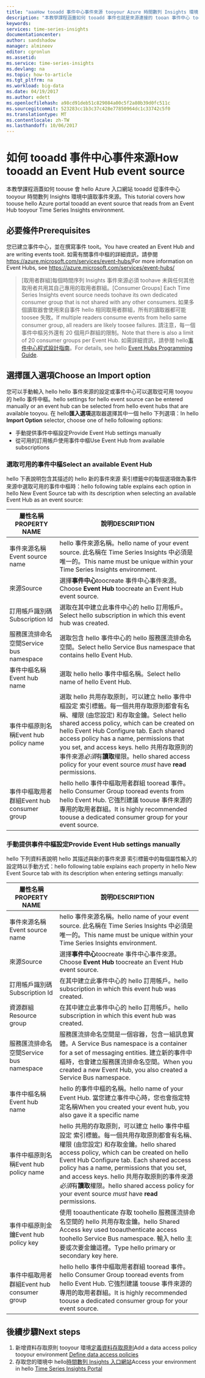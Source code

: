 ```yaml
---
title: "aaaHow tooadd 事件中心事件來源 tooyour Azure 時間數列 Insights 環境 |Microsoft 文件"
description: "本教學課程涵蓋如何 tooadd 事件也就是來源連接的 tooan 事件中心 tooyour 時間數列 Insights 環境"
keywords: 
services: time-series-insights
documentationcenter: 
author: sandshadow
manager: almineev
editor: cgronlun
ms.assetid: 
ms.service: time-series-insights
ms.devlang: na
ms.topic: how-to-article
ms.tgt_pltfrm: na
ms.workload: big-data
ms.date: 04/19/2017
ms.author: edett
ms.openlocfilehash: a98cd91deb51c829084a00c5f2a80b39d0fc511c
ms.sourcegitcommit: 523283cc1b3c37c428e77850964dc1c33742c5f0
ms.translationtype: MT
ms.contentlocale: zh-TW
ms.lasthandoff: 10/06/2017
---
```

# <a name="how-tooadd-an-event-hub-event-source"></a><span data-ttu-id="8537d-103">如何 tooadd 事件中心事件來源</span><span class="sxs-lookup"><span data-stu-id="8537d-103">How tooadd an Event Hub event source</span></span>

<span data-ttu-id="8537d-104">本教學課程涵蓋如何 toouse 會 hello Azure 入口網站 tooadd 從事件中心 tooyour 時間數列 Insights 環境中讀取事件來源。</span><span class="sxs-lookup"><span data-stu-id="8537d-104">This tutorial covers how toouse hello Azure portal tooadd an event source that reads from an Event Hub tooyour Time Series Insights environment.</span></span>

## <a name="prerequisites"></a><span data-ttu-id="8537d-105">必要條件</span><span class="sxs-lookup"><span data-stu-id="8537d-105">Prerequisites</span></span>

<span data-ttu-id="8537d-106">您已建立事件中心，並在撰寫事件 tooit。</span><span class="sxs-lookup"><span data-stu-id="8537d-106">You have created an Event Hub and are writing events tooit.</span></span> <span data-ttu-id="8537d-107">如需有關事件中樞的詳細資訊，請參閱 <https://azure.microsoft.com/services/event-hubs/></span><span class="sxs-lookup"><span data-stu-id="8537d-107">For more information on Event Hubs, see <https://azure.microsoft.com/services/event-hubs/></span></span>

> <span data-ttu-id="8537d-108">[取用者群組]每個時間序列 Insights 事件來源必須 toohave 未與任何其他取用者共用其自己專用的取用者群組。</span><span class="sxs-lookup"><span data-stu-id="8537d-108">[Consumer Groups] Each Time Series Insights event source needs toohave its own dedicated consumer group that is not shared with any other consumers.</span></span> <span data-ttu-id="8537d-109">如果多個讀取器會使用來自事件 hello 相同取用者群組，所有的讀取器都可能 toosee 失敗。</span><span class="sxs-lookup"><span data-stu-id="8537d-109">If multiple readers consume events from hello same consumer group, all readers are likely toosee failures.</span></span> <span data-ttu-id="8537d-110">請注意，每一個事件中樞另外還有 20 個用戶群組的限制。</span><span class="sxs-lookup"><span data-stu-id="8537d-110">Note that there is also a limit of 20 consumer groups per Event Hub.</span></span> <span data-ttu-id="8537d-111">如需詳細資訊，請參閱 hello[事件中心程式設計指南](../event-hubs/event-hubs-programming-guide.md)。</span><span class="sxs-lookup"><span data-stu-id="8537d-111">For details, see hello [Event Hubs Programming Guide](../event-hubs/event-hubs-programming-guide.md).</span></span>

## <a name="choose-an-import-option"></a><span data-ttu-id="8537d-112">選擇匯入選項</span><span class="sxs-lookup"><span data-stu-id="8537d-112">Choose an Import option</span></span>

<span data-ttu-id="8537d-113">您可以手動輸入 hello hello 事件來源的設定或事件中心可以選取從可用 tooyou 的 hello 事件中樞。</span><span class="sxs-lookup"><span data-stu-id="8537d-113">hello settings for hello event source can be entered manually or an event hub can be selected from hello event hubs that are available tooyou.</span></span>
<span data-ttu-id="8537d-114">在 hello**匯入選項**選取器選擇其中一個 hello 下列選項：</span><span class="sxs-lookup"><span data-stu-id="8537d-114">In hello **Import Option** selector, choose one of hello following options:</span></span>

* <span data-ttu-id="8537d-115">手動提供事件中樞設定</span><span class="sxs-lookup"><span data-stu-id="8537d-115">Provide Event Hub settings manually</span></span>
* <span data-ttu-id="8537d-116">從可用的訂用帳戶使用事件中樞</span><span class="sxs-lookup"><span data-stu-id="8537d-116">Use Event Hub from available subscriptions</span></span>

### <a name="select-an-available-event-hub"></a><span data-ttu-id="8537d-117">選取可用的事件中樞</span><span class="sxs-lookup"><span data-stu-id="8537d-117">Select an available Event Hub</span></span>

<span data-ttu-id="8537d-118">hello 下表說明包含其描述的 hello 新的事件來源 索引標籤中的每個選項做為事件來源中選取可用的事件中樞時：</span><span class="sxs-lookup"><span data-stu-id="8537d-118">hello following table explains each option in hello New Event Source tab with its description when selecting an available Event Hub as an event source:</span></span>

| <span data-ttu-id="8537d-119">屬性名稱</span><span class="sxs-lookup"><span data-stu-id="8537d-119">PROPERTY NAME</span></span> | <span data-ttu-id="8537d-120">說明</span><span class="sxs-lookup"><span data-stu-id="8537d-120">DESCRIPTION</span></span> |
| --- | --- |
| <span data-ttu-id="8537d-121">事件來源名稱</span><span class="sxs-lookup"><span data-stu-id="8537d-121">Event source name</span></span> | <span data-ttu-id="8537d-122">hello 事件來源名稱。</span><span class="sxs-lookup"><span data-stu-id="8537d-122">hello name of your event source.</span></span> <span data-ttu-id="8537d-123">此名稱在 Time Series Insights 中必須是唯一的。</span><span class="sxs-lookup"><span data-stu-id="8537d-123">This name must be unique within your Time Series Insights environment.</span></span>
| <span data-ttu-id="8537d-124">來源</span><span class="sxs-lookup"><span data-stu-id="8537d-124">Source</span></span> | <span data-ttu-id="8537d-125">選擇**事件中心**toocreate 事件中心事件來源。</span><span class="sxs-lookup"><span data-stu-id="8537d-125">Choose **Event Hub** toocreate an Event Hub event source.</span></span>
| <span data-ttu-id="8537d-126">訂用帳戶識別碼</span><span class="sxs-lookup"><span data-stu-id="8537d-126">Subscription Id</span></span> | <span data-ttu-id="8537d-127">選取在其中建立此事件中心的 hello 訂用帳戶。</span><span class="sxs-lookup"><span data-stu-id="8537d-127">Select hello subscription in which this event hub was created.</span></span>
| <span data-ttu-id="8537d-128">服務匯流排命名空間</span><span class="sxs-lookup"><span data-stu-id="8537d-128">Service bus namespace</span></span> | <span data-ttu-id="8537d-129">選取包含 hello 事件中心的 hello 服務匯流排命名空間。</span><span class="sxs-lookup"><span data-stu-id="8537d-129">Select hello Service Bus namespace that contains hello Event Hub.</span></span>
| <span data-ttu-id="8537d-130">事件中樞名稱</span><span class="sxs-lookup"><span data-stu-id="8537d-130">Event hub name</span></span> | <span data-ttu-id="8537d-131">選取 hello hello 事件中樞名稱。</span><span class="sxs-lookup"><span data-stu-id="8537d-131">Select hello name of hello Event Hub.</span></span>
| <span data-ttu-id="8537d-132">事件中樞原則名稱</span><span class="sxs-lookup"><span data-stu-id="8537d-132">Event hub policy name</span></span> | <span data-ttu-id="8537d-133">選取 hello 共用存取原則，可以建立 hello 事件中樞設定 索引標籤。每一個共用存取原則都會有名稱、權限 (由您設定) 和存取金鑰。</span><span class="sxs-lookup"><span data-stu-id="8537d-133">Select hello shared access policy, which can be created on hello Event Hub Configure tab. Each shared access policy has a name, permissions that you set, and access keys.</span></span> <span data-ttu-id="8537d-134">hello 共用存取原則的事件來源*必須*有**讀取**權限。</span><span class="sxs-lookup"><span data-stu-id="8537d-134">hello shared access policy for your event source *must* have **read** permissions.</span></span>
| <span data-ttu-id="8537d-135">事件中樞取用者群組</span><span class="sxs-lookup"><span data-stu-id="8537d-135">Event hub consumer group</span></span> | <span data-ttu-id="8537d-136">hello hello 事件中樞取用者群組 tooread 事件。</span><span class="sxs-lookup"><span data-stu-id="8537d-136">hello Consumer Group tooread events from hello Event Hub.</span></span> <span data-ttu-id="8537d-137">它強烈建議 toouse 事件來源的專用的取用者群組。</span><span class="sxs-lookup"><span data-stu-id="8537d-137">It is highly recommended toouse a dedicated consumer group for your event source.</span></span>

### <a name="provide-event-hub-settings-manually"></a><span data-ttu-id="8537d-138">手動提供事件中樞設定</span><span class="sxs-lookup"><span data-stu-id="8537d-138">Provide Event Hub settings manually</span></span>

<span data-ttu-id="8537d-139">hello 下列資料表說明 hello 其描述與新的事件來源 索引標籤中的每個屬性輸入的設定時以手動方式：</span><span class="sxs-lookup"><span data-stu-id="8537d-139">hello following table explains each property in hello New Event Source tab with its description when entering settings manually:</span></span>

| <span data-ttu-id="8537d-140">屬性名稱</span><span class="sxs-lookup"><span data-stu-id="8537d-140">PROPERTY NAME</span></span> | <span data-ttu-id="8537d-141">說明</span><span class="sxs-lookup"><span data-stu-id="8537d-141">DESCRIPTION</span></span> |
| --- | --- |
| <span data-ttu-id="8537d-142">事件來源名稱</span><span class="sxs-lookup"><span data-stu-id="8537d-142">Event source name</span></span> | <span data-ttu-id="8537d-143">hello 事件來源名稱。</span><span class="sxs-lookup"><span data-stu-id="8537d-143">hello name of your event source.</span></span> <span data-ttu-id="8537d-144">此名稱在 Time Series Insights 中必須是唯一的。</span><span class="sxs-lookup"><span data-stu-id="8537d-144">This name must be unique within your Time Series Insights environment.</span></span>
| <span data-ttu-id="8537d-145">來源</span><span class="sxs-lookup"><span data-stu-id="8537d-145">Source</span></span> | <span data-ttu-id="8537d-146">選擇**事件中心**toocreate 事件中心事件來源。</span><span class="sxs-lookup"><span data-stu-id="8537d-146">Choose **Event Hub** toocreate an Event Hub event source.</span></span>
| <span data-ttu-id="8537d-147">訂用帳戶識別碼</span><span class="sxs-lookup"><span data-stu-id="8537d-147">Subscription Id</span></span> | <span data-ttu-id="8537d-148">在其中建立此事件中心的 hello 訂用帳戶。</span><span class="sxs-lookup"><span data-stu-id="8537d-148">hello subscription in which this event hub was created.</span></span>
| <span data-ttu-id="8537d-149">資源群組</span><span class="sxs-lookup"><span data-stu-id="8537d-149">Resource group</span></span> | <span data-ttu-id="8537d-150">在其中建立此事件中心的 hello 訂用帳戶。</span><span class="sxs-lookup"><span data-stu-id="8537d-150">hello subscription in which this event hub was created.</span></span>
| <span data-ttu-id="8537d-151">服務匯流排命名空間</span><span class="sxs-lookup"><span data-stu-id="8537d-151">Service bus namespace</span></span> | <span data-ttu-id="8537d-152">服務匯流排命名空間是一個容器，包含一組訊息實體。</span><span class="sxs-lookup"><span data-stu-id="8537d-152">A Service Bus namespace is a container for a set of messaging entities.</span></span> <span data-ttu-id="8537d-153">建立新的事件中樞時，也會建立服務匯流排命名空間。</span><span class="sxs-lookup"><span data-stu-id="8537d-153">When you created a new Event Hub, you also created a Service Bus namespace.</span></span>
| <span data-ttu-id="8537d-154">事件中樞名稱</span><span class="sxs-lookup"><span data-stu-id="8537d-154">Event hub name</span></span> | <span data-ttu-id="8537d-155">hello 的事件中樞的名稱。</span><span class="sxs-lookup"><span data-stu-id="8537d-155">hello name of your Event Hub.</span></span> <span data-ttu-id="8537d-156">當您建立事件中心時，您也會指定特定名稱</span><span class="sxs-lookup"><span data-stu-id="8537d-156">When you created your event hub, you also gave it a specific name</span></span>
| <span data-ttu-id="8537d-157">事件中樞原則名稱</span><span class="sxs-lookup"><span data-stu-id="8537d-157">Event hub policy name</span></span> | <span data-ttu-id="8537d-158">hello 共用的存取原則，可以建立 hello 事件中樞設定 索引標籤。每一個共用存取原則都會有名稱、權限 (由您設定) 和存取金鑰。</span><span class="sxs-lookup"><span data-stu-id="8537d-158">hello shared access policy, which can be created on hello Event Hub Configure tab. Each shared access policy has a name, permissions that you set, and access keys.</span></span> <span data-ttu-id="8537d-159">hello 共用存取原則的事件來源*必須*有**讀取**權限。</span><span class="sxs-lookup"><span data-stu-id="8537d-159">hello shared access policy for your event source *must* have **read** permissions.</span></span>
| <span data-ttu-id="8537d-160">事件中樞原則金鑰</span><span class="sxs-lookup"><span data-stu-id="8537d-160">Event hub policy key</span></span> | <span data-ttu-id="8537d-161">使用 tooauthenticate 存取 toohello 服務匯流排命名空間的 hello 共用存取金鑰。</span><span class="sxs-lookup"><span data-stu-id="8537d-161">hello Shared Access key used tooauthenticate access toohello Service Bus namespace.</span></span> <span data-ttu-id="8537d-162">輸入 hello 主要或次要金鑰這裡。</span><span class="sxs-lookup"><span data-stu-id="8537d-162">Type hello primary or secondary key here.</span></span>
| <span data-ttu-id="8537d-163">事件中樞取用者群組</span><span class="sxs-lookup"><span data-stu-id="8537d-163">Event hub consumer group</span></span> | <span data-ttu-id="8537d-164">hello hello 事件中樞取用者群組 tooread 事件。</span><span class="sxs-lookup"><span data-stu-id="8537d-164">hello Consumer Group tooread events from hello Event Hub.</span></span> <span data-ttu-id="8537d-165">它強烈建議 toouse 事件來源的專用的取用者群組。</span><span class="sxs-lookup"><span data-stu-id="8537d-165">It is highly recommended toouse a dedicated consumer group for your event source.</span></span>

## <a name="next-steps"></a><span data-ttu-id="8537d-166">後續步驟</span><span class="sxs-lookup"><span data-stu-id="8537d-166">Next steps</span></span>

1. <span data-ttu-id="8537d-167">新增資料存取原則 tooyour 環境[定義資料存取原則](time-series-insights-data-access.md)</span><span class="sxs-lookup"><span data-stu-id="8537d-167">Add a data access policy tooyour environment [Define data access policies](time-series-insights-data-access.md)</span></span>
1. <span data-ttu-id="8537d-168">存取您的環境中 hello[時間數列 Insights 入口網站](https://insights.timeseries.azure.com)</span><span class="sxs-lookup"><span data-stu-id="8537d-168">Access your environment in hello [Time Series Insights Portal](https://insights.timeseries.azure.com)</span></span>
